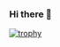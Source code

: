 ### Hi there 👋

[![trophy](https://github-profile-trophy.vercel.app/?username=sxaizaga)](https://github.com/sxaizaga/github-profile-trophy)

<!--
**sxaizaga/sxaizaga** is a ✨ _special_ ✨ repository because its `README.md` (this file) appears on your GitHub profile.



- 🔭 I’m currently working on ...
- 🌱 I’m currently learning ...
- 👯 I’m looking to collaborate on ...
- 🤔 I’m looking for help with ...
- 💬 Ask me about ...
- 📫 How to reach me: ...
- 😄 Pronouns: ...
- ⚡ Fun fact: ...
-->
